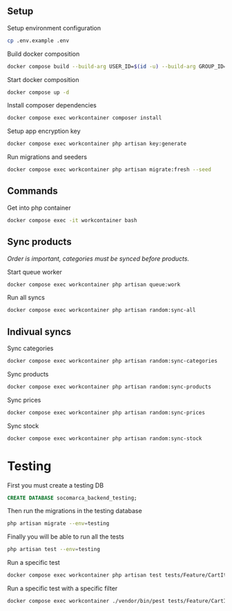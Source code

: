## Setup

Setup environment configuration
```bash
cp .env.example .env
```

Build docker composition
```bash
docker compose build --build-arg USER_ID=$(id -u) --build-arg GROUP_ID=$(id -g) --no-cache
```

Start docker composition
```bash
docker compose up -d
```

Install composer dependencies
```bash
docker compose exec workcontainer composer install
```

Setup app encryption key
```bash
docker compose exec workcontainer php artisan key:generate
```

Run migrations and seeders
```bash
docker compose exec workcontainer php artisan migrate:fresh --seed
```

## Commands

Get into php container
```bash
docker compose exec -it workcontainer bash
```


## Sync products

*Order is important, categories must be synced before products.*

Start queue worker
```bash
docker compose exec workcontainer php artisan queue:work
```

Run all syncs
```bash
docker compose exec workcontainer php artisan random:sync-all
```
## Indivual syncs

Sync categories
```bash
docker compose exec workcontainer php artisan random:sync-categories
```

Sync products
```bash
docker compose exec workcontainer php artisan random:sync-products
```

Sync prices
```bash
docker compose exec workcontainer php artisan random:sync-prices
```

Sync stock
```bash
docker compose exec workcontainer php artisan random:sync-stock
```



# Testing

First you must create a testing DB
```sql
CREATE DATABASE socomarca_backend_testing;
```

Then run the migrations in the testing database
```bash
php artisan migrate --env=testing
```

Finally you will be able to run all the tests
```bash
php artisan test --env=testing
```

Run a specific test
```bash
docker compose exec workcontainer php artisan test tests/Feature/CartItemTest.php
```

Run a specific test with a specific filter
```bash
docker compose exec workcontainer ./vendor/bin/pest tests/Feature/CartItemTest.php --filter="puede agregar un item al carrito"
```




